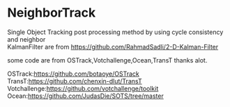 # NeighborTrack
Single Object Tracking post processing method by using cycle consistency and neighbor  
KalmanFilter are from https://github.com/RahmadSadli/2-D-Kalman-Filter

some code are from OSTrack,Votchallenge,Ocean,TransT thanks alot.

OSTrack:https://github.com/botaoye/OSTrack
TransT:https://github.com/chenxin-dlut/TransT
Votchallenge:https://github.com/votchallenge/toolkit
Ocean:https://github.com/JudasDie/SOTS/tree/master

